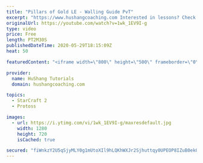 ```yaml
---
title: "Pillars of Gold LE - Walling Guide PvT"
excerpt: "https://www.hushangcoaching.com Interested in lessons? Check out the website for more information ------------------------------------------------------------------------------------------------------- Want to support HuShang Tutorials directly? Patreon is a website where you can contribute a monthly"
originalUrl: https://youtube.com/watch?v=1wk_1EV9I-g
type: video
price: Free
length: PT2M30S
publishedDateTime: 2020-05-29T18:15:09Z
heat: 50

featuredContent: "<iframe width=\"800\" height=\"500\" frameborder=\"0\" src=\"https://www.youtube.com/embed/1wk_1EV9I-g\" allow=\"accelerometer; autoplay; encrypted-media; gyroscope; picture-in-picture\" allowfullscreen></iframe>"

provider:
  name: HuShang Tutorials
  domain: hushangcoaching.com

topics:
  - StarCraft 2
  - Protoss

images:
  - url: https://i.ytimg.com/vi/1wk_1EV9I-g/maxresdefault.jpg
    width: 1280
    height: 720
    isCached: true

secured: "fiWnkzY2U5qSjyMLY0g1mUtoXIl9hLQKhWXJr2Sjhuttqy0UPEOP8IZuB0ek0yumm8Gk9343gaT+eZVqi3nu9IR/Uqi2eunHMrpU096ic5gnGi7tVMiWHb/LxydEnUv7VEAhD88i9749r83do3Bu5Q+UXJUfDWvqb9dJOn5wkgQ6pNhzwxfPkXznU+s0HjSrlIy5krPWia+Z/evPCFWaUehIspwU9fB1vmOExvj6vSgoQ7oYD9kSe73lC3lOMNVehzwwJCGB7IcuU8TahDvBw0JQsr+PE7O3e/p/HX/Ye5pJipydWrtNjWwSYzltIYiJOaHycrwbo6PilgR5Sm2IT6LU5Q8ZZV6NurWEQRQcQeltpQrMOpz7mK7EJcLx+ZGdHs0mWn7uw9iJHdPfgdYsFJSOT6Q/yZ5QIjB8pZmYUho=;k/kwRD5LelSIubJTmMAl9w=="
---
```


